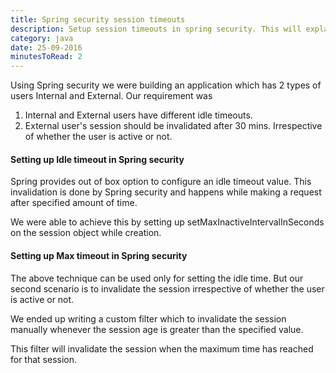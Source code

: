 ```yaml
---
title: Spring security session timeouts
description: Setup session timeouts in spring security. This will explain how to setup the idle timeout and also the max timeout for separate sessions.
category: java
date: 25-09-2016
minutesToRead: 2
---
```


Using Spring security we were building an application which has 2 types of users Internal and External. Our requirement was

1.  Internal and External users have different idle timeouts.
2.  External user's session should be invalidated after 30 mins. Irrespective of whether the user is active or not.

#### Setting up Idle timeout in Spring security

Spring provides out of box option to configure an idle timeout value. This invalidation is done by Spring security and happens while making a request after specified amount of time.

We were able to achieve this by setting up setMaxInactiveIntervalInSeconds on the session object while creation.

#### Setting up Max timeout in Spring security

The above technique can be used only for setting the idle time. But our second scenario is to invalidate the session irrespective of whether the user is active or not.

We ended up writing a custom filter which to invalidate the session manually whenever the session age is greater than the specified value.

This filter will invalidate the session when the maximum time has reached for that session.
